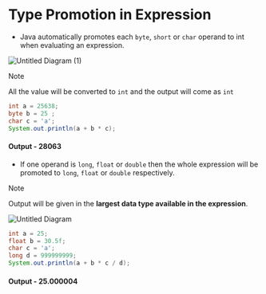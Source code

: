 # Type Promotion in Expression

- Java automatically promotes each `byte`, `short` or `char` operand to int when evaluating an expression.

![Untitled Diagram (1)](https://github.com/Swapnadip2005/Java_DSA_Insider/assets/149895037/5a63a275-ab18-45b1-a93f-6b0488925d41)

> [!NOTE]  
> All the value will be converted to `int` and the output will come as `int`

```java
int a = 25638;
byte b = 25 ;
char c = 'a';
System.out.println(a + b * c);
```
#### Output - 28063

- If one operand is `long`, `float` or `double` then the whole expression will be promoted to `long`, `float` or `double` respectively.

> [!NOTE]
> Output will be given in the **largest data type available in the expression**.

![Untitled Diagram](https://github.com/Swapnadip2005/Java_DSA_Insider/assets/149895037/455df096-a629-4b73-a1e8-df90d5fb30ab)

```java
int a = 25;
float b = 30.5f;
char c = 'a';
long d = 999999999;
System.out.println(a + b * c / d);
```
#### Output - 25.000004
